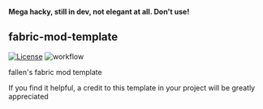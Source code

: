 **Mega hacky, still in dev, not elegant at all. Don't use!**

## fabric-mod-template

[![License](https://img.shields.io/github/license/Fallen-Breath/fabric-mod-template.svg)](http://www.gnu.org/licenses/lgpl-3.0.html)
![workflow](https://github.com/Fallen-Breath/fabric-mod-template/actions/workflows/gradle.yml/badge.svg)

fallen's fabric mod template

If you find it helpful, a credit to this template in your project will be greatly appreciated
